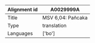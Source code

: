 |Alignment id | A0029999A
| --- | --- 
|Title | MSV 6,04: Pañcaka 
|Type | translation
|Languages | ['bo']